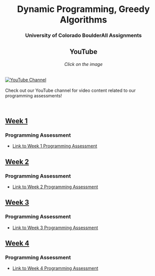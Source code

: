 # <div align="center">Dynamic Programming, Greedy Algorithms</div>
### <div align="center">University of Colorado BoulderAll Assignments
</div>

## <div align="center">YouTube</div>
###### <div align="center">Click on the image</div>

[![YouTube Channel](/img/07Susahnt.gif)](https://www.youtube.com/07Sushant.)
<br>
<br>
Check out our YouTube channel for video content related to our programming assessments!


<br>

## [Week 1](/Dynamic%20Programming,%20Greedy%20Algorithms/Week%201/Week%201/)

### Programming Assessment
- [Link to Week 1 Programming Assessment](/Dynamic%20Programming,%20Greedy%20Algorithms/Week%201/Week%201/README.md)

## [Week 2](/Dynamic%20Programming,%20Greedy%20Algorithms/Week%201/Week%202/)

### Programming Assessment
- [Link to Week 2 Programming Assessment](/Dynamic%20Programming,%20Greedy%20Algorithms/Week%201/Week%202/README.md)

## [Week 3](/Dynamic%20Programming,%20Greedy%20Algorithms/Week%201/Week%203/)

### Programming Assessment
- [Link to Week 3 Programming Assessment](/Dynamic%20Programming,%20Greedy%20Algorithms/Week%201/Week%203/README.md)

## [Week 4](/Dynamic%20Programming,%20Greedy%20Algorithms/Week%201/Week%204/)

### Programming Assessment
- [Link to Week 4 Programming Assessment](/Dynamic%20Programming,%20Greedy%20Algorithms/Week%201/Week%204/README.md)
